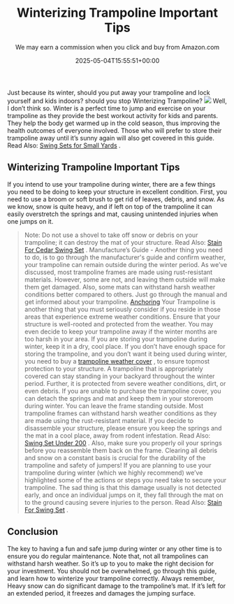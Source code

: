 ﻿---
author: We may earn a commission when you click and buy from Amazon.com
layout: post
title: Winterizing Trampoline Important Tips
date: '2025-05-04T15:55:51+00:00'
categories:
- Guide
tags: []
slug: /winterizing-trampoline-important-tips/
lastmod: 2025-05-07T12:21:29+03:00
---

Just because its winter, should you put away your trampoline and lock yourself and kids indoors? should you stop Winterizing Trampoline?
![](/assets/img/img/)
Well, I don’t think so. Winter is a perfect time to jump and exercise on your trampoline as they provide the best workout activity for kids and parents.
They help the body get warmed up in the cold season, thus improving the health outcomes of everyone involved. Those who will prefer to store their trampoline away until it’s sunny again will also get covered in this guide. Read Also:
[Swing Sets for Small Yards](https://pestpolicy.com/best-swing-sets-for-small-yards/)
.
## Winterizing Trampoline Important Tips
If you intend to use your trampoline during winter, there are a few things you need to be doing to keep your structure in excellent condition. First, you need to use a broom or soft brush to get rid of leaves, debris, and snow.
As we know, snow is quite heavy, and if left on top of the trampoline it can easily overstretch the springs and mat, causing unintended injuries when one jumps on it.
> Note: Do not use a shovel to take off snow or debris on your trampoline; it can destroy the mat of your structure. Read Also:
> [Stain For Cedar Swing Set](https://pestpolicy.com/best-stain-for-cedar-swing-set/)
> .
Manufacture’s Guide - Another thing you need to do, is to go through the manufacturer's guide and confirm weather, your trampoline can remain outside during the winter period.
As we’ve discussed, most trampoline frames are made using rust-resistant materials. However, some are not, and leaving them outside will make them get damaged.
Also, some mats can withstand harsh weather conditions better compared to others. Just go through the manual and get informed about your trampoline.
[Anchoring](https://pestpolicy.com/best-trampoline-anchors/)
Your Trampoline is another thing that you must seriously consider if you reside in those areas that experience extreme weather conditions.
Ensure that your structure is well-rooted and protected from the weather. You may even decide to keep your trampoline away if the winter months are too harsh in your area.
If you are storing your trampoline during winter, keep it in a dry, cool place. If you don’t have enough space for storing the trampoline, and you don’t want it being used during winter, you need to buy a
[trampoline weather cover](https://pestpolicy.com/trampoline-covers-for-winter/)
, to ensure topmost protection to your structure.
A trampoline that is appropriately covered can stay standing in your backyard throughout the winter period. Further, it is protected from severe weather conditions, dirt, or even debris.
If you are unable to purchase the trampoline cover, you can detach the springs and mat and keep them in your storeroom during winter. You can leave the frame standing outside. Most trampoline frames can withstand harsh weather conditions as they are made using the rust-resistant material.
If you decide to disassemble your structure, please ensure you keep the springs and the mat in a cool place, away from rodent infestation. Read Also:
[Swing Set Under 200](https://pestpolicy.com/best-swing-set-under-200/)
.
Also, make sure you properly oil your springs before you reassemble them back on the frame. Clearing all debris and snow on a constant basis is crucial for the durability of the trampoline and safety of jumpers!
If you are planning to use your trampoline during winter (which we highly recommend) we’ve highlighted some of the actions or steps you need take to secure your trampoline.
The sad thing is that this damage usually is not detected early, and once an individual jumps on it, they fall through the mat on to the ground causing severe injuries to the person. Read Also:
[Stain For Swing Set](https://pestpolicy.com/best-stain-for-swing-set/)
.
## Conclusion
The key to having a fun and safe jump during winter or any other time is to ensure you do regular maintenance. Note that, not all trampolines can withstand harsh weather. So it’s up to you to make the right decision for your investment.
You should not be overwhelmed, go through this guide, and learn how to winterize your trampoline correctly. Always remember, Heavy snow can do significant damage to the trampoline’s mat. If it’s left for an extended period, it freezes and damages the jumping surface.